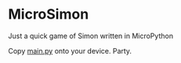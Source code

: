 # MicroSimon

Just a quick game of Simon written in MicroPython

Copy [main.py](./main.py) onto your device. Party.